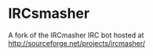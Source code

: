 IRCsmasher
==========

A fork of the IRCmasher IRC bot hosted at http://sourceforge.net/projects/ircmasher/
